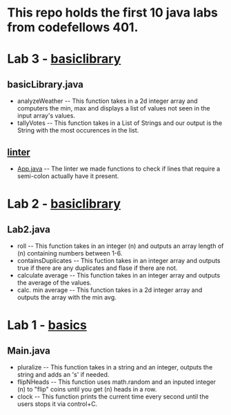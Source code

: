 # This repo holds the first 10 java labs from codefellows 401.
# Lab 3 - [basiclibrary](https://github.com/kdcouture/java-fundamentals/tree/master/basiclibrary)
## basicLibrary.java
- analyzeWeather -- This function takes in a 2d integer array and computers the min, max and displays a list of values not seen in the input array's values.
- tallyVotes -- This function takes in a List of Strings and our output is the String with the most occurences in the list.
## [linter](https://github.com/kdcouture/java-fundamentals/tree/master/linter) 
- [App.java](https://github.com/kdcouture/java-fundamentals/tree/master/linter/src/main/java/linter) -- The linter we made functions to check if lines that require a semi-colon actually have it present.
# Lab 2 - [basiclibrary](https://github.com/kdcouture/java-fundamentals/tree/master/basiclibrary)
## Lab2.java
- roll -- This function takes in an integer (n) and outputs an array length of (n) containing numbers between 1-6.
- containsDuplicates -- This fuction takes in an integer array and outputs true if there are any duplicates and flase if there are not.
- calculate average -- This function takes in an integer array and outputs the average of the values.
- calc. min average -- This function takes in a 2d integer array and outputs the array with the min avg.
# Lab 1 - [basics](https://github.com/kdcouture/java-fundamentals/tree/master/basics)
## Main.java
- pluralize -- This function takes in a string and an integer, outputs the string and adds an 's'  if needed.
- flipNHeads -- This function uses math.random and an inputed integer (n) to "flip" coins until you get (n) heads in a row.
- clock -- This function prints the current time every second until the users stops it via control+C.
